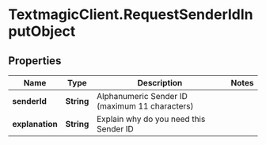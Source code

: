 # TextmagicClient.RequestSenderIdInputObject

## Properties
Name | Type | Description | Notes
------------ | ------------- | ------------- | -------------
**senderId** | **String** | Alphanumeric Sender ID (maximum 11 characters) | 
**explanation** | **String** | Explain why do you need this Sender ID | 


